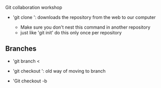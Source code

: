 Git collaboration workshop

- 'git clone <URL>': downloads the repository from the web to our computer
    - Make sure you don't nest this command in another repository
    - just like 'git init' do this only once per repository

## Branches

- 'git branch <

- 'git checkout <banch-name>': old way of moving to branch

- 'Git checkout -b <branch-name>

